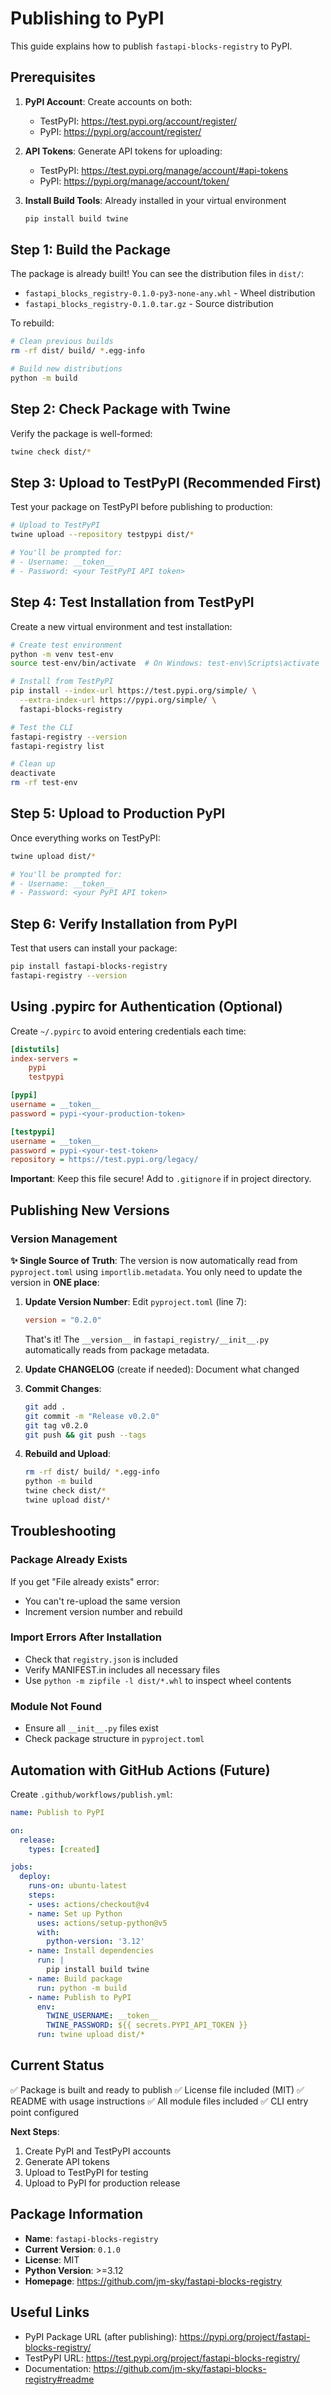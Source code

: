 # Publishing to PyPI

This guide explains how to publish `fastapi-blocks-registry` to PyPI.

## Prerequisites

1. **PyPI Account**: Create accounts on both:
   - TestPyPI: https://test.pypi.org/account/register/
   - PyPI: https://pypi.org/account/register/

2. **API Tokens**: Generate API tokens for uploading:
   - TestPyPI: https://test.pypi.org/manage/account/#api-tokens
   - PyPI: https://pypi.org/manage/account/token/

3. **Install Build Tools**: Already installed in your virtual environment
   ```bash
   pip install build twine
   ```

## Step 1: Build the Package

The package is already built! You can see the distribution files in `dist/`:
- `fastapi_blocks_registry-0.1.0-py3-none-any.whl` - Wheel distribution
- `fastapi_blocks_registry-0.1.0.tar.gz` - Source distribution

To rebuild:
```bash
# Clean previous builds
rm -rf dist/ build/ *.egg-info

# Build new distributions
python -m build
```

## Step 2: Check Package with Twine

Verify the package is well-formed:
```bash
twine check dist/*
```

## Step 3: Upload to TestPyPI (Recommended First)

Test your package on TestPyPI before publishing to production:

```bash
# Upload to TestPyPI
twine upload --repository testpypi dist/*

# You'll be prompted for:
# - Username: __token__
# - Password: <your TestPyPI API token>
```

## Step 4: Test Installation from TestPyPI

Create a new virtual environment and test installation:
```bash
# Create test environment
python -m venv test-env
source test-env/bin/activate  # On Windows: test-env\Scripts\activate

# Install from TestPyPI
pip install --index-url https://test.pypi.org/simple/ \
  --extra-index-url https://pypi.org/simple/ \
  fastapi-blocks-registry

# Test the CLI
fastapi-registry --version
fastapi-registry list

# Clean up
deactivate
rm -rf test-env
```

## Step 5: Upload to Production PyPI

Once everything works on TestPyPI:

```bash
twine upload dist/*

# You'll be prompted for:
# - Username: __token__
# - Password: <your PyPI API token>
```

## Step 6: Verify Installation from PyPI

Test that users can install your package:
```bash
pip install fastapi-blocks-registry
fastapi-registry --version
```

## Using .pypirc for Authentication (Optional)

Create `~/.pypirc` to avoid entering credentials each time:

```ini
[distutils]
index-servers =
    pypi
    testpypi

[pypi]
username = __token__
password = pypi-<your-production-token>

[testpypi]
username = __token__
password = pypi-<your-test-token>
repository = https://test.pypi.org/legacy/
```

**Important**: Keep this file secure! Add to `.gitignore` if in project directory.

## Publishing New Versions

### Version Management

**✨ Single Source of Truth**: The version is now automatically read from `pyproject.toml` using `importlib.metadata`. You only need to update the version in **ONE place**:

1. **Update Version Number**:
   Edit `pyproject.toml` (line 7):
   ```toml
   version = "0.2.0"
   ```

   That's it! The `__version__` in `fastapi_registry/__init__.py` automatically reads from package metadata.

2. **Update CHANGELOG** (create if needed):
   Document what changed

3. **Commit Changes**:
   ```bash
   git add .
   git commit -m "Release v0.2.0"
   git tag v0.2.0
   git push && git push --tags
   ```

4. **Rebuild and Upload**:
   ```bash
   rm -rf dist/ build/ *.egg-info
   python -m build
   twine check dist/*
   twine upload dist/*
   ```

## Troubleshooting

### Package Already Exists
If you get "File already exists" error:
- You can't re-upload the same version
- Increment version number and rebuild

### Import Errors After Installation
- Check that `registry.json` is included
- Verify MANIFEST.in includes all necessary files
- Use `python -m zipfile -l dist/*.whl` to inspect wheel contents

### Module Not Found
- Ensure all `__init__.py` files exist
- Check package structure in `pyproject.toml`

## Automation with GitHub Actions (Future)

Create `.github/workflows/publish.yml`:

```yaml
name: Publish to PyPI

on:
  release:
    types: [created]

jobs:
  deploy:
    runs-on: ubuntu-latest
    steps:
    - uses: actions/checkout@v4
    - name: Set up Python
      uses: actions/setup-python@v5
      with:
        python-version: '3.12'
    - name: Install dependencies
      run: |
        pip install build twine
    - name: Build package
      run: python -m build
    - name: Publish to PyPI
      env:
        TWINE_USERNAME: __token__
        TWINE_PASSWORD: ${{ secrets.PYPI_API_TOKEN }}
      run: twine upload dist/*
```

## Current Status

✅ Package is built and ready to publish
✅ License file included (MIT)
✅ README with usage instructions
✅ All module files included
✅ CLI entry point configured

**Next Steps**:
1. Create PyPI and TestPyPI accounts
2. Generate API tokens
3. Upload to TestPyPI for testing
4. Upload to PyPI for production release

## Package Information

- **Name**: `fastapi-blocks-registry`
- **Current Version**: `0.1.0`
- **License**: MIT
- **Python Version**: >=3.12
- **Homepage**: https://github.com/jm-sky/fastapi-blocks-registry

## Useful Links

- PyPI Package URL (after publishing): https://pypi.org/project/fastapi-blocks-registry/
- TestPyPI URL: https://test.pypi.org/project/fastapi-blocks-registry/
- Documentation: https://github.com/jm-sky/fastapi-blocks-registry#readme
